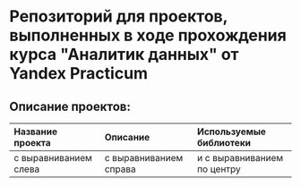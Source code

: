 # Репозиторий для проектов, выполненных в ходе прохождения курса "Аналитик данных" от Yandex Practicum
## Описание проектов:
| Название проекта      | Описание               | Используемые библиотеки     |
| :-------------------- | :--------------------- |:--------------------------- |
| с выравниванием слева | с выравниванием справа | и с выравниванием по центру |
